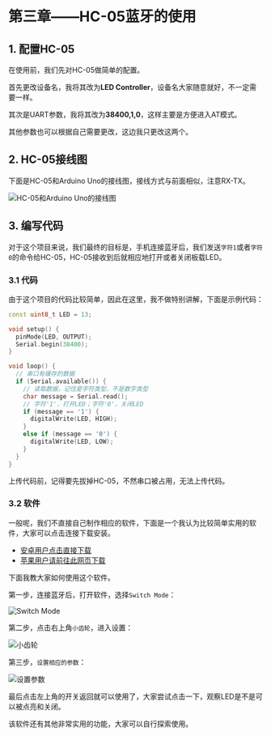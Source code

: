 # 第三章——HC-05蓝牙的使用

## 1. 配置HC-05

在使用前，我们先对HC-05做简单的配置。

首先更改设备名，我将其改为**LED Controller**，设备名大家随意就好，不一定需要一样。

其次是UART参数，我将其改为**38400,1,0**，这样主要是方便进入AT模式。

其他参数也可以根据自己需要更改，这边我只更改这两个。

## 2. HC-05接线图

下面是HC-05和Arduino Uno的接线图，接线方式与前面相似，注意RX-TX。

![HC-05和Arduino Uno的接线图](../../../../images/通信专题/串行通信/UART/3.1.2.3-1.png)

## 3. 编写代码

对于这个项目来说，我们最终的目标是，手机连接蓝牙后，我们发送`字符1`或者`字符0`的命令给HC-05，HC-05接收到后就相应地打开或者关闭板载LED。

### 3.1 代码

由于这个项目的代码比较简单，因此在这里，我不做特别讲解，下面是示例代码：

```cpp
const uint8_t LED = 13;

void setup() {
  pinMode(LED, OUTPUT);
  Serial.begin(38400);
}

void loop() {
  // 串口有缓存的数据
  if (Serial.available()) {
    // 读取数据，记住是字符类型，不是数字类型
    char message = Serial.read();
    // 字符'1'，打开LED；字符'0'，关闭LED
    if (message == '1') {
      digitalWrite(LED, HIGH);
    }
    else if (message == '0') {
      digitalWrite(LED, LOW);
    }
  }
}
```

上传代码前，记得要先拔掉HC-05，不然串口被占用，无法上传代码。

### 3.2 软件

一般呢，我们不直接自己制作相应的软件，下面是一个我认为比较简单实用的软件，大家可以点击连接下载安装。

<ul>
  <li><a href="../../../../software/Bluetooth_Android.apk" target="_blank">安卓用户点击直接下载</a></li>
  <li><a href="https://apps.apple.com/us/app/bluetooth-for-arduino/id1505096526" target="_blank">苹果用户请前往此网页下载</a></li>
</ul>

下面我教大家如何使用这个软件。

第一步，连接蓝牙后，打开软件，选择`Switch Mode`：

![Switch Mode](../../../../images/通信专题/串行通信/UART/3.1.2.3-2.png)

第二步，点击右上角`小齿轮`，进入设置：

![小齿轮](../../../../images/通信专题/串行通信/UART/3.1.2.3-3.png)

第三步，`设置相应的参数`：

![设置参数](../../../../images/通信专题/串行通信/UART/3.1.2.3-4.png)

最后点击左上角的开关返回就可以使用了，大家尝试点击一下，观察LED是不是可以被点亮和关闭。

该软件还有其他非常实用的功能，大家可以自行探索使用。
